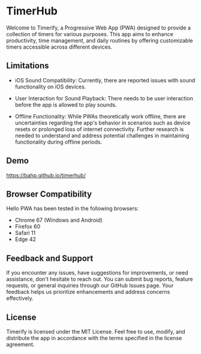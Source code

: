 # TimerHub

Welcome to Timerify, a Progressive Web App (PWA) designed to provide 
a collection of timers for various purposes. This app aims to enhance 
productivity, time management, and daily routines by offering 
customizable timers accessible across different devices.


## Limitations

 - iOS Sound Compatibility: Currently, there are reported issues 
   with sound functionality on iOS devices. 

 - User Interaction for Sound Playback: There needs to be user interaction
   before the app is allowed to play sounds.

 - Offline Functionality: While PWAs theoretically work offline, there are 
   uncertainties regarding the app's behavior in scenarios such as device 
   resets or prolonged loss of internet connectivity. Further research is 
   needed to understand and address potential challenges in maintaining 
   functionality during offline periods.


## Demo

https://bahp.github.io/timerhub/


## Browser Compatibility

Hello PWA has been tested in the following browsers:

* Chrome 67 (Windows and Android)
* Firefox 60
* Safari 11
* Edge 42

<!--
Contributing:
Your contributions are welcome! Whether it's fixing bugs, adding new 
features, or providing feedback, we appreciate your support in making 
Timerify better for everyone. Please refer to the CONTRIBUTING.md file 
for guidelines on how to contribute.
-->

## Feedback and Support
If you encounter any issues, have suggestions for improvements, or need 
assistance, don't hesitate to reach out. You can submit bug reports, 
feature requests, or general inquiries through our GitHub Issues page. 
Your feedback helps us prioritize enhancements and address concerns 
effectively.

## License
Timerify is licensed under the MIT License. Feel free to use, modify, 
and distribute the app in accordance with the terms specified in the 
license agreement.